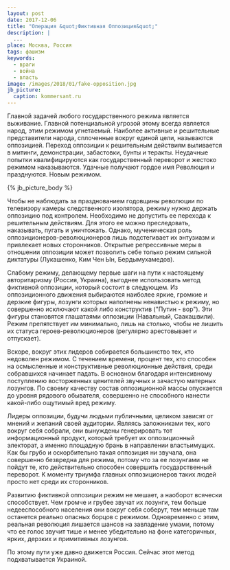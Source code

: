 ```yaml
---
layout: post
date: 2017-12-06
title: "Операция &quot;Фиктивная Оппозиция&quot;"
description: |
  ...
place: Москва, Россия
tags: фашизм
keywords:
  - враги
  - война
  - власть
image: /images/2018/01/fake-opposition.jpg
jb_picture:
  caption: kommersant.ru
---
```


Главной задачей любого государственного режима является выживание. Главной
потенциальной угрозой этому всегда является народ, этим режимом угнетаемый.
Наиболее активные и решительные представители народа, сплоченные
вокруг единой цели, называются оппозицией. Переход оппозиции к решительным
действиям выливается в митинги, демонстрации, забастовки, бунты и теракты.
Неудачные попытки квалифицируются как государственный переворот и жестоко
режимом наказываются. Удачные получают гордое имя Революция и празднуются.
Новым режимом.

{% jb_picture_body %}

<!--more-->

Чтобы не наблюдать за празднованием годовщины революции по телевизору
камеры следственного изолятора, режиму нужно держать оппозицию под контролем.
Необходимо не допустить ее перехода к решительным действиям. Для этого
ее можно преследовать, наказывать, пугать и уничтожать. Однако, мученическая
роль оппозиционеров-революционеров лишь подстегивает их энтузиазм и привлекает
новых сторонников. Открытые репрессивные меры в отношении оппозиции может
позволить себе только режим сильной диктатуры (Лукашенко, Ким Чен Ын, Бердымухамедов).

Слабому режиму, делающему первые шаги на пути к настоящему авторитаризму (Россия, Украина),
выгоднее использовать метод фиктивной оппозиции, который состоит в следующем.
Из оппозиционного движения выбираются наиболее яркие, громкие и дерзкие
фигуры, лозунги которых наполнены ненавистью к режиму, но совершенно исключают
какой либо конструктив ("Путин - вор"). Эти фигуры становятся глашатаями
оппозиции (Навальный, Саакашвили).
Режим препятствует им минимально, лишь на столько, чтобы не лишить
их статуса героев-революционеров (регулярно арестовывает и отпускает).

Вскоре, вокруг этих лидеров собирается большинство тех, кто недоволен режимом.
С течением времени, процент тех, кто способен на осмысленные и конструктивные
революционные действия, среди собравшихся начинает падать. В основном
благодаря интенсивному поступлению восторженных ценителей звучных и зачастую матерных
лозунгов. По своему качеству состав оппозиционной массы опускается до уровня
рядового обывателя, совершенно не способного нанести какой-либо ощутимый
вред режиму.

Лидеры оппозиции, будучи людьми публичными, целиком зависят от мнений и желаний
своей аудитории. Являясь заложниками тех, кого вокруг себя собрали, они
вынуждены генерировать тот информационный продукт, который требует
их оппозиционный электорат, а именно площадную брань в направлении властьимущих.
Как бы грубо и оскорбительно такая оппозиция ни звучала, она совершенно
безвредна для режима, потому что за ее лозунгами не пойдут те, кто действительно способен
совершить государственный переворот. К моменту триумфа главных оппозиционеров
таких людей просто нет среди их сторонников.

Развитию фиктивной оппозиции режим не мешает, а наоборот всячески способствует.
Чем громче и грубее звучат их лозунги, тем больше недееспособного населения
они вокруг себя соберут, тем меньше там останется реально опасных борцов
с режимом. Одновременно с этим, реальная революция лишается шансов на завладение
умами, потому что ее голос звучит тише и менее убедительно на фоне категоричных,
ярких, дерзких и примитивных лозунгов.

По этому пути уже давно движется Россия.
Сейчас этот метод подхватывается Украиной.
